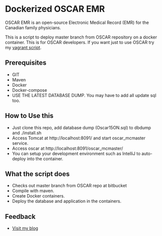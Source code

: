 # Dockerized OSCAR EMR
OSCAR EMR is an open-source Electronic Medical Record (EMR) for the Canadian family physicians.

This is a script to deploy master branch from OSCAR repository on a docker container. This is for OSCAR developers. If you want just to use OSCAR try my [vagrant script](http://nuchange.ca/2015/09/installing-oscar-emr-and-openmrs-ehr-in-your-laptop.html).

## Prerequisites
* GIT
* Maven
* Docker
* Docker-compose
* USE THE LATEST DATABASE DUMP. You may have to add all update sql too.  

## How to Use this
* Just clone this repo, add database dump (Oscar15ON.sql) to dbdump and ./install.sh
* Access Tomcat at http://localhost:8091/ and start oscar_mcmaster service.
* Access oscar at http://localhost:8091/oscar_mcmaster/
* You can setup your development environment such as IntelliJ to auto-deploy into the container.

## What the script does
* Checks out master branch from OSCAR repo at bitbucket
* Compile with maven.
* Create Docker containers.
* Deploy the database and application in the containers.

## Feedback
* [Visit my blog](http://nuchange.ca)
